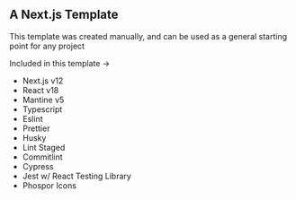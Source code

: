 ## A Next.js Template

This template was created manually, and can be used as a general starting point for any project

Included in this template ->
+ Next.js v12
+ React v18
+ Mantine v5
+ Typescript
+ Eslint
+ Prettier
+ Husky
+ Lint Staged
+ Commitlint
+ Cypress
+ Jest w/ React Testing Library
+ Phospor Icons
